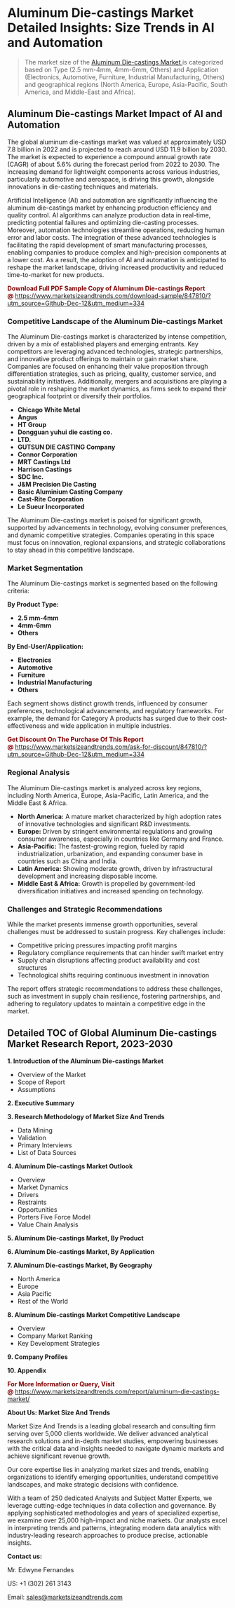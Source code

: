 <H1>Aluminum Die-castings Market Detailed Insights: Size Trends in AI and Automation</H1><blockquote><p>The market size of the <a href="https://www.marketsizeandtrends.com/download-sample/847810/?utm_source=Github-Dec-12&amp;utm_medium=334" target="_blank">Aluminum Die-castings Market </a>is categorized based on Type (2.5 mm-4mm, 4mm-6mm, Others) and Application (Electronics, Automotive, Furniture, Industrial Manufacturing, Others) and geographical regions (North America, Europe, Asia-Pacific, South America, and Middle-East and Africa).</p></blockquote><p><h2>Aluminum Die-castings Market Impact of AI and Automation</h2><p>The global aluminum die-castings market was valued at approximately USD 7.8 billion in 2022 and is projected to reach around USD 11.9 billion by 2030. The market is expected to experience a compound annual growth rate (CAGR) of about 5.6% during the forecast period from 2022 to 2030. The increasing demand for lightweight components across various industries, particularly automotive and aerospace, is driving this growth, alongside innovations in die-casting techniques and materials.</p> <p>Artificial Intelligence (AI) and automation are significantly influencing the aluminum die-castings market by enhancing production efficiency and quality control. AI algorithms can analyze production data in real-time, predicting potential failures and optimizing die-casting processes. Moreover, automation technologies streamline operations, reducing human error and labor costs. The integration of these advanced technologies is facilitating the rapid development of smart manufacturing processes, enabling companies to produce complex and high-precision components at a lower cost. As a result, the adoption of AI and automation is anticipated to reshape the market landscape, driving increased productivity and reduced time-to-market for new products.</p></p><p><strong><span style="color: #800000;">Download Full PDF Sample Copy of Aluminum Die-castings Report @</span>&nbsp;</strong><a href="https://www.marketsizeandtrends.com/download-sample/847810/?utm_source=Github-Dec-12&amp;utm_medium=334">https://www.marketsizeandtrends.com/download-sample/847810/?utm_source=Github-Dec-12&amp;utm_medium=334</a></p><h3>Competitive Landscape of the Aluminum Die-castings Market</h3><p>The Aluminum Die-castings market is characterized by intense competition, driven by a mix of established players and emerging entrants. Key competitors are leveraging advanced technologies, strategic partnerships, and innovative product offerings to maintain or gain market share. Companies are focused on enhancing their value proposition through differentiation strategies, such as pricing, quality, customer service, and sustainability initiatives. Additionally, mergers and acquisitions are playing a pivotal role in reshaping the market dynamics, as firms seek to expand their geographical footprint or diversify their portfolios.</p><p><strong><p><ul><li>Chicago White Metal </li><li> Angus </li><li> HT Group </li><li> Dongguan yuhui die casting co. </li><li> LTD. </li><li> GUTSUN DIE CASTING Company </li><li> Connor Corporation </li><li> MRT Castings Ltd </li><li> Harrison Castings </li><li> SDC Inc. </li><li> J&M Precision Die Casting </li><li> Basic Aluminium Casting Company </li><li> Cast-Rite Corporation </li><li> Le Sueur Incorporated</p></li></ul></p></strong></p><p>The Aluminum Die-castings market is poised for significant growth, supported by advancements in technology, evolving consumer preferences, and dynamic competitive strategies. Companies operating in this space must focus on innovation, regional expansions, and strategic collaborations to stay ahead in this competitive landscape.</p><h3>Market Segmentation</h3><p>The Aluminum Die-castings market is segmented based on the following criteria:</p><p><strong>By Product Type:</strong></p><p><strong><p><ul><li>2.5 mm-4mm </li><li> 4mm-6mm </li><li> Others</p></li></ul></p></strong></p><p><strong>By End-User/Application:</strong></p><p><strong><p><ul><li>Electronics </li><li> Automotive </li><li> Furniture </li><li> Industrial Manufacturing </li><li> Others</p></li></ul></p></strong></p><p>Each segment shows distinct growth trends, influenced by consumer preferences, technological advancements, and regulatory frameworks. For example, the demand for Category A products has surged due to their cost-effectiveness and wide application in multiple industries.</p><p><strong><span style="color: #800000;">Get Discount On The Purchase Of This Report @&nbsp;</span></strong><a href="https://www.marketsizeandtrends.com/ask-for-discount/847810/?utm_source=Github-Dec-12&amp;utm_medium=334">https://www.marketsizeandtrends.com/ask-for-discount/847810/?utm_source=Github-Dec-12&amp;utm_medium=334</a></p><h3>Regional Analysis</h3><p>The Aluminum Die-castings market is analyzed across key regions, including North America, Europe, Asia-Pacific, Latin America, and the Middle East &amp; Africa.</p><ul><li><strong>North America:</strong> A mature market characterized by high adoption rates of innovative technologies and significant R&amp;D investments.</li><li><strong>Europe:</strong> Driven by stringent environmental regulations and growing consumer awareness, especially in countries like Germany and France.</li><li><strong>Asia-Pacific:</strong> The fastest-growing region, fueled by rapid industrialization, urbanization, and expanding consumer base in countries such as China and India.</li><li><strong>Latin America:</strong> Showing moderate growth, driven by infrastructural development and increasing disposable income.</li><li><strong>Middle East &amp; Africa:</strong> Growth is propelled by government-led diversification initiatives and increased spending on technology.</li></ul><h3>Challenges and Strategic Recommendations</h3><p>While the market presents immense growth opportunities, several challenges must be addressed to sustain progress. Key challenges include:</p><ul><li>Competitive pricing pressures impacting profit margins</li><li>Regulatory compliance requirements that can hinder swift market entry</li><li>Supply chain disruptions affecting product availability and cost structures</li><li>Technological shifts requiring continuous investment in innovation</li></ul><p>The report offers strategic recommendations to address these challenges, such as investment in supply chain resilience, fostering partnerships, and adhering to regulatory updates to maintain a competitive edge in the market.</p><h2>Detailed TOC of Global Aluminum Die-castings Market Research Report, 2023-2030</h2><p><strong>1. Introduction of the Aluminum Die-castings Market</strong></p><ul><li>Overview of the Market</li><li>Scope of Report</li><li>Assumptions&nbsp;</li></ul><p><strong>2. Executive Summary</strong></p><p><strong>3. Research Methodology of <strong>Market Size And Trends</strong></strong></p><ul><li>Data Mining</li><li>Validation</li><li>Primary Interviews</li><li>List of Data Sources&nbsp;</li></ul><p><strong>4. Aluminum Die-castings Market Outlook</strong></p><ul><li>Overview</li><li>Market Dynamics</li><li>Drivers</li><li>Restraints</li><li>Opportunities</li><li>Porters Five Force Model</li><li>Value Chain Analysis&nbsp;</li></ul><p><strong>5. Aluminum Die-castings Market, By Product</strong></p><p><strong>6. Aluminum Die-castings Market, By Application</strong></p><p><strong>7. Aluminum Die-castings Market, By Geography</strong></p><ul><li>North America</li><li>Europe</li><li>Asia Pacific</li><li>Rest of the World&nbsp;</li></ul><p><strong>8. Aluminum Die-castings Market Competitive Landscape</strong></p><ul><li>Overview</li><li>Company Market Ranking</li><li>Key Development Strategies&nbsp;</li></ul><p><strong>9. Company Profiles</strong></p><p><strong>10. Appendix</strong></p><p><strong><span style="color: #800000;">For More Information or Query, Visit @&nbsp;</span></strong><a href="https://www.marketsizeandtrends.com/report/aluminum-die-castings-market/">https://www.marketsizeandtrends.com/report/aluminum-die-castings-market/</a></p><p></p><p><strong>About Us:&nbsp;Market Size And Trends</strong></p><p>Market Size And Trends&nbsp;is a leading global research and consulting firm serving over 5,000 clients worldwide. We deliver advanced analytical research solutions and in-depth market studies, empowering businesses with the critical data and insights needed to navigate dynamic markets and achieve significant revenue growth.</p><p>Our core expertise lies in analyzing market sizes and trends, enabling organizations to identify emerging opportunities, understand competitive landscapes, and make strategic decisions with confidence.</p><p>With a team of 250 dedicated Analysts and Subject Matter Experts, we leverage cutting-edge techniques in data collection and governance. By applying sophisticated methodologies and years of specialized expertise, we examine over 25,000 high-impact and niche markets. Our analysts excel in interpreting trends and patterns, integrating modern data analytics with industry-leading research approaches to produce precise, actionable insights.</p><p><strong>Contact us:</strong></p><p>Mr. Edwyne Fernandes</p><p>US: +1 (302) 261 3143</p><p>Email: <a href="mailto:sales@marketsizeandtrends.com">sales@marketsizeandtrends.com</a>&nbsp;</p>
